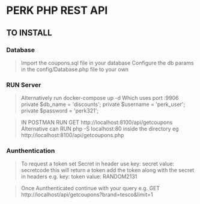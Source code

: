 # PERK PHP REST API

## TO INSTALL

### Database
>Import the coupons.sql file in your database
>Configure the db params in the config/Database.php file to your own

### RUN Server
>Alternatively run docker-compose up -d
	Which uses port  :9906 
    private $db_name = 'discounts';
    private $username = 'perk_user';
    private $password = 'perk321';

>IN POSTMAN RUN GET http://localhost:8100/api/getcoupons
Alternative can RUN php -S localhost:80 inside the directory eg http://localhost:8100/api/getcoupons.php

### Aunthentication
>To request a token 
set Secret in header use key: secret value: secretcode
this will return a token
add the token along with the secret in headers
e.g. key: token value: RANDOM2131

>Once Aunthenticated continue with your query 
 e.g. GET http://localhost/api/getcoupons?brand=tesco&limit=1


